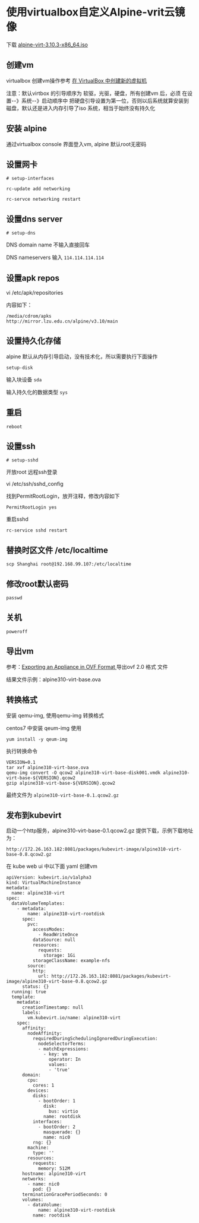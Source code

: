 # 使用virtualbox自定义Alpine-vrit云镜像
    
下载 [alpine-virt-3.10.3-x86_64.iso](http://dl-cdn.alpinelinux.org/alpine/v3.10/releases/x86_64/alpine-virt-3.10.3-x86_64.iso)

## 创建vm

virtualbox 创建vm操作参考 [在 VirtualBox 中创建新的虚拟机](https://www.virtualbox.org/manual/UserManual.html#intro-starting)

注意：默认virtbox 的引导顺序为 软驱，光驱，硬盘，所有创建vm 后，必须 在设置--》系统--》启动顺序中 把硬盘引导设置为第一位，否则以后系统就算安装到磁盘，默认还是进入内存引导了iso 系统，相当于始终没有持久化


## 安装 alpine

通过virtualbox console 界面登入vm, alpine 默认root无密码

## 设置网卡

```
# setup-interfaces

rc-update add networking

rc-servce networking restart

```

## 设置dns server

```
# setup-dns
```

DNS domain name 不输入直接回车

DNS nameservers 输入 `114.114.114.114`

## 设置apk repos

vi /etc/apk/repositories

内容如下：

```
/media/cdrom/apks
http://mirror.lzu.edu.cn/alpine/v3.10/main
```

## 设置持久化存储

alpine 默认从内存引导启动，没有技术化，所以需要执行下面操作

```
setup-disk
```

输入块设备 `sda`

输入持久化的数据类型 `sys`

## 重启

```
reboot
```

## 设置ssh

```
# setup-sshd
```

开放root 远程ssh登录

vi /etc/ssh/sshd_config

找到PermitRootLogin，放开注释，修改内容如下

```
PermitRootLogin yes
```

重启sshd

```
rc-service sshd restart
```

## 替换时区文件 /etc/localtime

```
scp Shanghai root@192.168.99.107:/etc/localtime
```

## 修改root默认密码

```
passwd
```

## 关机

```
poweroff
```

## 导出vm

参考：[Exporting an Appliance in OVF Format
](https://www.virtualbox.org/manual/UserManual.html#ovf-export-appliance) 导出ovf 2.0 格式 文件

结果文件示例：alpine310-virt-base.ova

## 转换格式

安装 qemu-img, 使用qemu-img 转换格式

centos7 中安装 qeum-img 使用

```
yum install -y qeum-img
```

执行转换命令

```
VERSION=0.1
tar xvf alpine310-virt-base.ova
qemu-img convert -O qcow2 alpine310-virt-base-disk001.vmdk alpine310-virt-base-${VERSION}.qcow2
gzip alpine310-virt-base-${VERSION}.qcow2
```

最终文件为 `alpine310-virt-base-0.1.qcow2.gz`

## 发布到kubevirt

启动一个http服务，alpine310-virt-base-0.1.qcow2.gz 提供下载，示例下载地址为：

```
http://172.26.163.182:8081/packages/kubevirt-image/alpine310-virt-base-0.8.qcow2.gz
```

在 kube web ui 中以下面 yaml 创建vm

```
apiVersion: kubevirt.io/v1alpha3
kind: VirtualMachineInstance
metadata:
  name: alpine310-virt
spec:
  dataVolumeTemplates:
    - metadata:
        name: alpine310-virt-rootdisk
      spec:
        pvc:
          accessModes:
            - ReadWriteOnce
          dataSource: null
          resources:
            requests:
              storage: 1Gi
          storageClassName: example-nfs
        source:
          http: 
            url: http://172.26.163.182:8081/packages/kubevirt-image/alpine310-virt-base-0.8.qcow2.gz
      status: {}
  running: true
  template:
    metadata:
      creationTimestamp: null
      labels:
        vm.kubevirt.io/name: alpine310-virt
    spec:
      affinity:
        nodeAffinity:
          requiredDuringSchedulingIgnoredDuringExecution:
            nodeSelectorTerms:
            - matchExpressions:
              - key: vm
                operator: In
                values:
                - 'true'
      domain:
        cpu:
          cores: 1
        devices:
          disks:
            - bootOrder: 1
              disk:
                bus: virtio
              name: rootdisk
          interfaces:
            - bootOrder: 2
              masquerade: {}
              name: nic0
          rng: {}
        machine:
          type: ''
        resources:
          requests:
            memory: 512M
      hostname: alpine310-virt
      networks:
        - name: nic0
          pod: {}
      terminationGracePeriodSeconds: 0
      volumes:
        - dataVolume:
            name: alpine310-virt-rootdisk
          name: rootdisk
```

